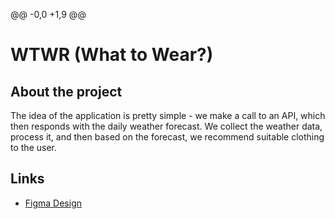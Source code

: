 @@ -0,0 +1,9 @@


# WTWR (What to Wear?)





## About the project





The idea of the application is pretty simple - we make a call to an API, which then responds with the daily weather forecast. We collect the weather data, process it, and then based on the forecast, we recommend suitable clothing to the user.





## Links





- [Figma Design](https://www.figma.com/file/DTojSwldenF9UPKQZd6RRb/Sprint-10%3A-WTWR)